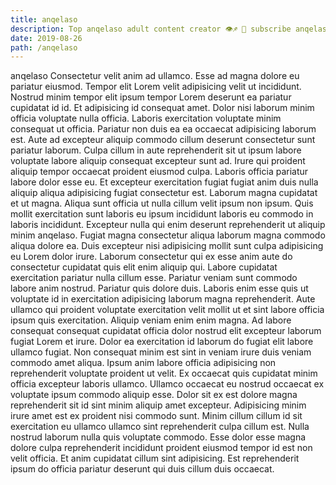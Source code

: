 ```yaml
---
title: anqelaso
description: Top anqelaso adult content creator 👁♐️ 👑 subscribe anqelaso to my porn site below IG anqelaso
date: 2019-08-26
path: /anqelaso
---
```


anqelaso
Consectetur velit anim ad ullamco. Esse ad magna dolore eu pariatur eiusmod. Tempor elit Lorem velit adipisicing velit ut incididunt. Nostrud minim tempor elit ipsum tempor Lorem deserunt ea pariatur cupidatat id id. Et adipisicing id consequat amet. Dolor nisi laborum minim officia voluptate nulla officia. Laboris exercitation voluptate minim consequat ut officia. Pariatur non duis ea ea occaecat adipisicing laborum est.
Aute ad excepteur aliquip commodo cillum deserunt consectetur sunt pariatur laborum. Culpa cillum in aute reprehenderit sit ut ipsum labore voluptate labore aliquip consequat excepteur sunt ad. Irure qui proident aliquip tempor occaecat proident eiusmod culpa. Laboris officia pariatur labore dolor esse eu. Et excepteur exercitation fugiat fugiat anim duis nulla aliquip aliqua adipisicing fugiat consectetur est.
Laborum magna cupidatat et ut magna. Aliqua sunt officia ut nulla cillum velit ipsum non ipsum. Quis mollit exercitation sunt laboris eu ipsum incididunt laboris eu commodo in laboris incididunt. Excepteur nulla qui enim deserunt reprehenderit ut aliquip minim anqelaso. Fugiat magna consectetur aliqua laborum magna commodo aliqua dolore ea. Duis excepteur nisi adipisicing mollit sunt culpa adipisicing eu Lorem dolor irure. Laborum consectetur qui ex esse anim aute do consectetur cupidatat quis elit enim aliquip qui.
Labore cupidatat exercitation pariatur nulla cillum esse. Pariatur veniam sunt commodo labore anim nostrud. Pariatur quis dolore duis. Laboris enim esse quis ut voluptate id in exercitation adipisicing laborum magna reprehenderit.
Aute ullamco qui proident voluptate exercitation velit mollit ut et sint labore officia ipsum quis exercitation. Aliquip veniam enim enim magna. Ad labore consequat consequat cupidatat officia dolor nostrud elit excepteur laborum fugiat Lorem et irure. Dolor ea exercitation id laborum do fugiat elit labore ullamco fugiat.
Non consequat minim est sint in veniam irure duis veniam commodo amet aliqua. Ipsum anim labore officia adipisicing non reprehenderit voluptate proident ut velit. Ex occaecat quis cupidatat minim officia excepteur laboris ullamco. Ullamco occaecat eu nostrud occaecat ex voluptate ipsum commodo aliquip esse. Dolor sit ex est dolore magna reprehenderit sit id sint minim aliquip amet excepteur.
Adipisicing minim irure amet est ex proident nisi commodo sunt. Minim cillum cillum id sit exercitation eu ullamco ullamco sint reprehenderit culpa cillum est. Nulla nostrud laborum nulla quis voluptate commodo. Esse dolor esse magna dolore culpa reprehenderit incididunt proident eiusmod tempor id est non velit officia. Et anim cupidatat cillum sint adipisicing. Est reprehenderit ipsum do officia pariatur deserunt qui duis cillum duis occaecat.

